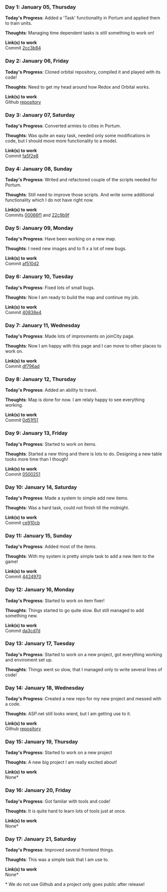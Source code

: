 ### Day 1: January 05, Thursday

**Today's Progress**: Added a 'Task' functionality in Portum and applied them to train units.

**Thoughts**: Managing time dependent tasks is still something to work on!

**Link(s) to work**<br />
Commit [2cc3b84](https://github.com/Dohxis/Portum/commit/2cc3b84579bfeb7fd36193e22c30c9d3089d707e)

### Day 2: January 06, Friday

**Today's Progress**: Cloned orbital repository, compiled it and played with its code!

**Thoughts**: Need to get my head around how Redox and Orbital works.

**Link(s) to work**<br />
Github [repository](https://github.com/Dohxis/orbital)

### Day 3: January 07, Saturday

**Today's Progress**: Converted armies to cities in Portum.

**Thoughts**: Was quite an easy task, needed only some modifications in code,
but I should move more functionality to a model.

**Link(s) to work**<br />
Commit [fa5f2e8](https://github.com/Dohxis/Portum/commit/fa5f2e8dc57940e48866a22b65f50b7457392c96)

### Day 4: January 08, Sunday

**Today's Progress**: Writed and refactored couple of the scripts needed for Portum.

**Thoughts**: Still need to improve those scripts. And write some additional functionality which I do not have right now.

**Link(s) to work**<br />
Commits [00066f1](https://github.com/Dohxis/Portum/commit/00066f1af2ac5a1e4a13f9215458c34dd651e99d) and [22c9b9f](https://github.com/Dohxis/Portum/commit/22c9b9fab3000cce6891d04ab1ea67c9996c8e5e)

### Day 5: January 09, Monday

**Today's Progress**: Have been working on a new map.

**Thoughts**: I need new images and to fi x a lot of new bugs.

**Link(s) to work**<br />
Commit [af510d2](https://github.com/Dohxis/Portum/commit/af510d2558f2aa795f06ef0c38f7ab1fdaa0cef8)

### Day 6: January 10, Tuesday

**Today's Progress**: Fixed lots of small bugs.

**Thoughts**: Now I am ready to build the map and continue my job.

**Link(s) to work**<br />
Commit [40838e4](https://github.com/Dohxis/Portum/commit/40838e47d93b01de4cf8aa6d8df7b7998cf4ee2d)

### Day 7: January 11, Wednesday

**Today's Progress**: Made lots of improvments on joinCity page.

**Thoughts**: Now I am happy with this page and I can move to other places to work on.

**Link(s) to work**<br />
Commit [df796ad](https://github.com/Dohxis/Portum/commit/df796ad88872735c36f729b5573a9c570c82f332)

### Day 8: January 12, Thursday

**Today's Progress**: Added an ability to travel.

**Thoughts**: Map is done for now. I am relaly happy to see everything working.

**Link(s) to work**<br />
Commit [0d51f51](https://github.com/Dohxis/Portum/commit/0d51f51b4872661e696937e2e61d80e8b69f7edc)

### Day 9: January 13, Friday

**Today's Progress**: Started to work on items.

**Thoughts**: Started a new thing and there is lots to do. Designing a new table tooks more time than I though!  

**Link(s) to work**<br />
Commit [0500251](https://github.com/Dohxis/Portum/commit/0500251e96d42aa2de470e4f3f6172e9211585a8)

### Day 10: January 14, Saturday

**Today's Progress**: Made a system to simple add new items.

**Thoughts**: Was a hard task, could not finish till the midnight.

**Link(s) to work**<br />
Commit [ce910cb](https://github.com/Dohxis/Portum/commit/ce910cb87a1e78dd28144cfb7b385c58220d5401)

### Day 11: January 15, Sunday

**Today's Progress**: Added most of the items.

**Thoughts**: With my system is pretty simple task to add a new item to the game!  

**Link(s) to work**<br />
Commit [4424970](https://github.com/Dohxis/Portum/commit/442497029da1306bd2f1b1c317b1d21730443dce)

### Day 12: January 16, Monday

**Today's Progress**: Started to work on item fixer!

**Thoughts**: Things started to go quite slow. But still managed to add something new.

**Link(s) to work**<br />
Commit [da3cd7d](https://github.com/Dohxis/Portum/commit/da3cd7d267f53525a9f70aec412525a0c3031012)

### Day 13: January 17, Tuesday

**Today's Progress**: Started to work on a new project, got everything working and enviroment set up. 

**Thoughts**: Things went so slow, that I managed only to write several lines of code!

### Day 14: January 18, Wednesday

**Today's Progress**: Created a new repo for my new project and messed with a code.

**Thoughts**: ASP.net still looks wierd, but I am getting use to it.

**Link(s) to work**<br />
Github [repository](https://github.com/Dohxis/gistreader)

### Day 15: January 19, Thursday

**Today's Progress**: Started to work on a new project

**Thoughts**: A new big project I am really excited about!

**Link(s) to work**<br />
None*

### Day 16: January 20, Friday

**Today's Progress**: Got familar with tools and code!

**Thoughts**: It is quite hard to learn lots of tools just at once.

**Link(s) to work**<br />
None*

### Day 17: January 21, Saturday

**Today's Progress**: Improved several frontend things.

**Thoughts**: This was a simple task that I am use to.

**Link(s) to work**<br />
None*

\* We do not use Github and a project only goes public after release!

